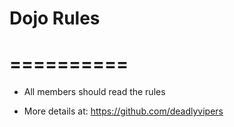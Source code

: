 # Dojo Rules
# ==========

* All members should read the rules

* More details at: https://github.com/deadlyvipers

